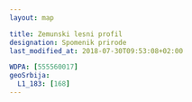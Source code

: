 ```yaml
---
layout: map

title: Zemunski lesni profil
designation: Spomenik prirode
last_modified_at: 2018-07-30T09:53:08+02:00

WDPA: [555560017]
geoSrbija:
  L1_183: [168]
---
```

